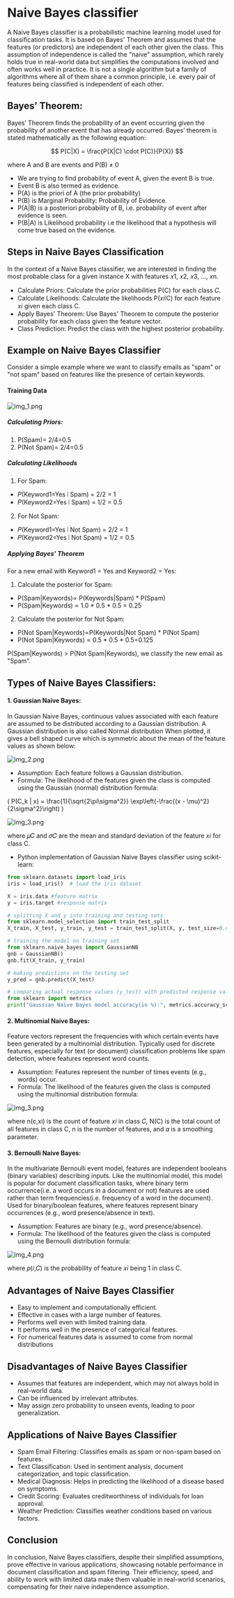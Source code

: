 # Naive Bayes classifier

A Naive Bayes classifier is a probabilistic machine learning model used for classification tasks. It is based on Bayes' Theorem and assumes that the features (or predictors) are independent of each other given the class. This assumption of independence is called the "naive" assumption, which rarely holds true in real-world data but simplifies the computations involved and often works well in practice.
It is not a single algorithm but a family of algorithms where all of them share a common principle, i.e. every pair of features being classified is independent of each other.

## Bayes’ Theorem:
Bayes’ Theorem finds the probability of an event occurring given the probability of another event that has already occurred. Bayes’ theorem is stated mathematically as the following equation:

$$ P(C|X) = \frac{P(X|C) \cdot P(C)}{P(X)} $$

where A and B are events and P(B) ≠ 0

* We are trying to find probability of event A, given the event B is true.
* Event B is also termed as evidence.
* P(A) is the priori of A (the prior probability)
* P(B) is Marginal Probability: Probability of Evidence.
* P(A|B) is a posteriori probability of B, i.e. probability of event after evidence is seen.
* P(B|A) is Likelihood probability i.e the likelihood that a hypothesis will come true based on the evidence.

## Steps in Naive Bayes Classification
In the context of a Naive Bayes classifier, we are interested in finding the most probable class for a given instance X with features 
𝑥1, 𝑥2, 𝑥3, ..., 𝑥n.

* Calculate Priors: Calculate the prior probabilities P(C) for each class 𝐶.
* Calculate Likelihoods: Calculate the likelihoods P(𝑥𝑖∣C) for each feature 𝑥𝑖 given each class C.
* Apply Bayes' Theorem: Use Bayes' Theorem to compute the posterior probability for each class given the feature vector.
* Class Prediction: Predict the class with the highest posterior probability.

## Example on Naive Bayes Classifier

Consider a simple example where we want to classify emails as "spam" or "not spam" based on features like the presence of certain keywords.

#### Training Data

![img_1.png](img_1.png)

##### Calculating Priors:

1. P(Spam)= 2/4=0.5 
2. P(Not Spam)= 2/4=0.5

##### Calculating Likelihoods

1. For Spam:
* 𝑃(Keyword1=Yes ∣ Spam) = 2/2 = 1
* 𝑃(Keyword2=Yes ∣ Spam) = 1/2 = 0.5
2. For Not Spam:
* 𝑃(Keyword1=Yes ∣ Not Spam) = 2/2 = 1
* 𝑃(Keyword2=Yes ∣ Not Spam) = 1/2 = 0.5

##### Applying Bayes' Theorem

For a new email with Keyword1 = Yes and Keyword2 = Yes:

1. Calculate the posterior for Spam:

* P(Spam|Keywords)∝ P(Keywords|Spam) * P(Spam)
* P(Spam|Keywords) ∝ 1.0 * 0.5 * 0.5 = 0.25

2. Calculate the posterior for Not Spam:

* P(Not Spam|Keywords)∝P(Keywords|Not Spam) * P(Not Spam)
* P(Not Spam|Keywords) ∝ 0.5 * 0.5 * 0.5=0.125

P(Spam|Keywords) > P(Not Spam|Keywords), we classify the new email as "Spam".


## Types of Naive Bayes Classifiers:

#### 1. Gaussian Naive Bayes: 
In Gaussian Naive Bayes, continuous values associated with each feature are assumed to be distributed according to a Gaussian distribution. A Gaussian distribution is also called Normal distribution When plotted, it gives a bell shaped curve which is symmetric about the mean of the feature values as shown below:

![img_2.png](img_2.png)

* Assumption: Each feature follows a Gaussian distribution.
* Formula: The likelihood of the features given the class is computed using the Gaussian (normal) distribution formula:

\( P(C_k | x) = \frac{1}{\sqrt{2\pi\sigma^2}} \exp\left(-\frac{(x - \mu)^2}{2\sigma^2}\right) \)


![img_3.png](img_3.png)

where 𝜇𝐶 and 𝜎𝐶 are the mean and standard deviation of the feature 𝑥𝑖 for class C.


* Python implementation of Gaussian Naive Bayes classifier using scikit-learn:
```python
from sklearn.datasets import load_iris
iris = load_iris()  # load the iris dataset

X = iris.data #feature matrix
y = iris.target #response matrix

# splitting X and y into training and testing sets
from sklearn.model_selection import train_test_split
X_train, X_test, y_train, y_test = train_test_split(X, y, test_size=0.4, random_state=1)

# training the model on training set
from sklearn.naive_bayes import GaussianNB
gnb = GaussianNB()
gnb.fit(X_train, y_train)

# making predictions on the testing set
y_pred = gnb.predict(X_test)

# comparing actual response values (y_test) with predicted response values (y_pred)
from sklearn import metrics
print("Gaussian Naive Bayes model accuracy(in %):", metrics.accuracy_score(y_test, y_pred)*100)
```
#### 2. Multinomial Naive Bayes: 
Feature vectors represent the frequencies with which certain events have been generated by a multinomial distribution.
Typically used for discrete features, especially for text (or document) classification problems like spam detection, where features represent word counts.
* Assumption: Features represent the number of times events (e.g., words) occur.
* Formula: The likelihood of the features given the class is computed using the multinomial distribution formula:

![img_3.png](img_3.png)

where n(c,xi) is the count of feature 𝑥𝑖 in class 𝐶, N(C) is the total count of all features in class C, n is the number of features, and 𝛼 is a smoothing parameter.

#### 3. Bernoulli Naive Bayes: 
In the multivariate Bernoulli event model, features are independent booleans (binary variables) describing inputs. Like the multinomial model, this model is popular for document classification tasks, where binary term occurrence(i.e. a word occurs in a document or not) features are used rather than term frequencies(i.e. frequency of a word in the document).
Used for binary/boolean features, where features represent binary occurrences (e.g., word presence/absence in text).
* Assumption: Features are binary (e.g., word presence/absence).
* Formula: The likelihood of the features given the class is computed using the Bernoulli distribution formula:

![img_4.png](img_4.png)

where 𝑝(𝑖,𝐶) is the probability of feature 𝑥𝑖 being 1 in class C.
## Advantages of Naive Bayes Classifier
* Easy to implement and computationally efficient.
* Effective in cases with a large number of features.
* Performs well even with limited training data.
* It performs well in the presence of categorical features.
* For numerical features data is assumed to come from normal distributions

## Disadvantages of Naive Bayes Classifier
* Assumes that features are independent, which may not always hold in real-world data.
* Can be influenced by irrelevant attributes.
* May assign zero probability to unseen events, leading to poor generalization.

## Applications of Naive Bayes Classifier
* Spam Email Filtering: Classifies emails as spam or non-spam based on features.
* Text Classification: Used in sentiment analysis, document categorization, and topic classification.
* Medical Diagnosis: Helps in predicting the likelihood of a disease based on symptoms.
* Credit Scoring: Evaluates creditworthiness of individuals for loan approval.
* Weather Prediction: Classifies weather conditions based on various factors.

## Conclusion

In conclusion, Naive Bayes classifiers, despite their simplified assumptions, prove effective in various applications, showcasing notable performance in document classification and spam filtering. Their efficiency, speed, and ability to work with limited data make them valuable in real-world scenarios, compensating for their naive independence assumption.

